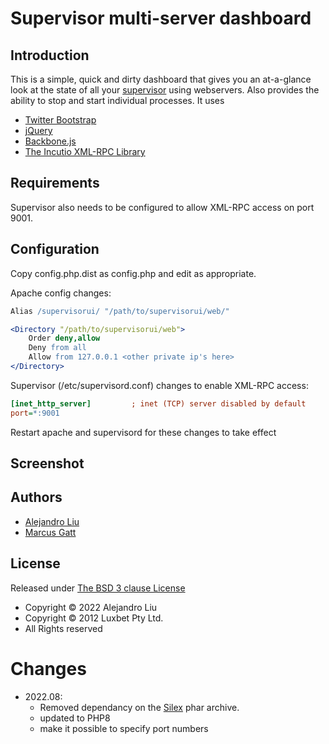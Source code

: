 # Supervisor multi-server dashboard


## Introduction

This is a simple, quick and dirty dashboard that gives you an
at-a-glance look at the state of all your [supervisor](http://supervisord.org/)
using webservers. Also provides the ability to stop and start individual
processes. It uses

  * [Twitter Bootstrap](http://twitter.github.com/bootstrap/)
  * [jQuery](http://jquery.com/)
  * [Backbone.js](http://documentcloud.github.com/backbone/)
  * [The Incutio XML-RPC Library](http://scripts.incutio.com/xmlrpc/)


## Requirements

Supervisor also needs to be configured to allow XML-RPC access on
port 9001.

## Configuration

Copy config.php.dist as config.php and edit as appropriate.

Apache config changes:

```apache
Alias /supervisorui/ "/path/to/supervisorui/web/"

<Directory "/path/to/supervisorui/web">
	Order deny,allow
	Deny from all
	Allow from 127.0.0.1 <other private ip's here>
</Directory>
```

Supervisor (/etc/supervisord.conf) changes to enable XML-RPC
access:

```ini
[inet_http_server]         ; inet (TCP) server disabled by default
port=*:9001
```

Restart apache and supervisord for these changes to take effect

## Screenshot



## Authors

- [Alejandro Liu](https://github.com/alejandroliu)
- [Marcus Gatt](https://github.com/mrgatt)

## License

Released under [The BSD 3 clause License](http://www.opensource.org/licenses/BSD-3-Clause)

- Copyright &copy; 2022 Alejandro Liu
- Copyright &copy; 2012 Luxbet Pty Ltd.
- All Rights reserved

# Changes

- 2022.08:
  - Removed dependancy on the [Silex](http://silex.sensiolabs.org/) phar archive.
  - updated to PHP8
  - make it possible to specify port numbers
